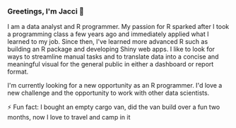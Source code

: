 ### Greetings, I'm Jacci 👋

<!--
**jacciz/jacciz** is a ✨ _special_ ✨ repository because its `README.md` (this file) appears on your GitHub profile.

- 🔭 I’m currently working on ...
- 🌱 I’m currently learning ...
- 👯 I’m looking to collaborate on ...
- 🤔 I’m looking for help with ...
- 💬 Ask me about ...
- 📫 How to reach me: ...
- 😄 Pronouns: ...
- ⚡ Fun fact: ...
-->

I am a data analyst and R programmer. My passion for R sparked after I took a programming class a few years ago and immediately applied what I learned to my job. Since then, I've learned more advanced R such as building an R package and developing Shiny web apps. I like to look for ways to streamline manual tasks and to translate data into a concise and meaningful visual for the general public in either a dashboard or report format.

I'm currently looking for a new opportunity as an R programmer. I'd love a new challenge and the opportunity to work with other data scientists.

⚡ Fun fact: I bought an empty cargo van, did the van build over a fun two months, now I love to travel and camp in it
